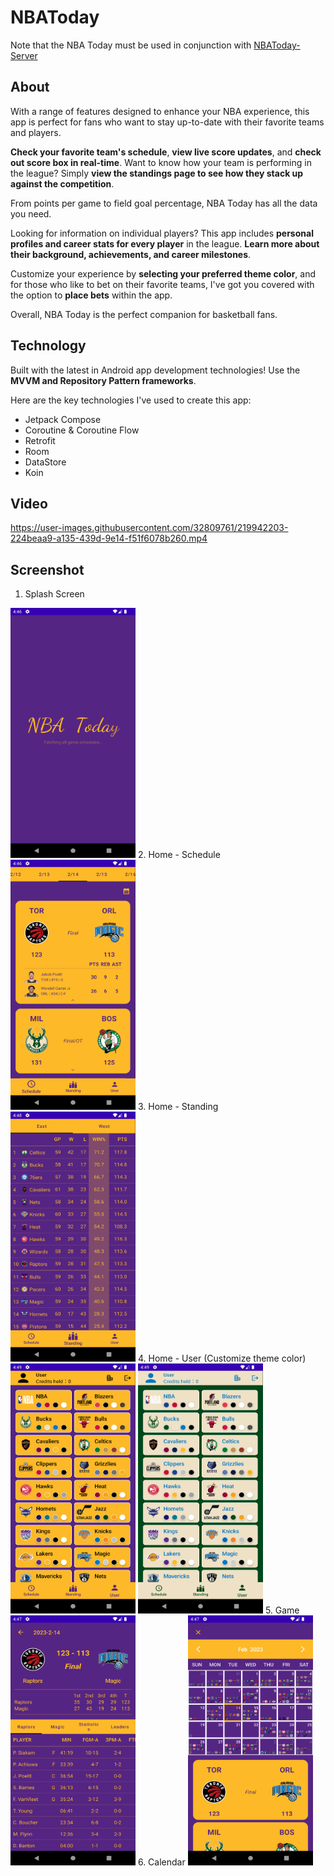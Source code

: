 # NBAToday
Note that the NBA Today must be used in conjunction with [NBAToday-Server](https://github.com/s2g090123/NBAToday-Server)

## About
With a range of features designed to enhance your NBA experience, this app is perfect for fans who want to stay up-to-date with their favorite teams and players.

**Check your favorite team's schedule**, **view live score updates**, and **check out score box in real-time**. Want to know how your team is performing in the league? Simply **view the standings page to see how they stack up against the competition**.

From points per game to field goal percentage, NBA Today has all the data you need.

Looking for information on individual players? This app includes **personal profiles and career stats for every player** in the league. **Learn more about their background, achievements, and career milestones**.

Customize your experience by **selecting your preferred theme color**, and for those who like to bet on their favorite teams, I've got you covered with the option to **place bets** within the app.

Overall, NBA Today is the perfect companion for basketball fans.

## Technology
Built with the latest in Android app development technologies! Use the **MVVM and Repository Pattern frameworks**.

Here are the key technologies I've used to create this app:
- Jetpack Compose
- Coroutine & Coroutine Flow
- Retrofit
- Room
- DataStore
- Koin

## Video
https://user-images.githubusercontent.com/32809761/219942203-224beaa9-a135-439d-9e14-f51f6078b260.mp4

## Screenshot
1. Splash Screen
<img src="https://github.com/s2g090123/NBAToday/blob/master/image/Screenshot_1676796391.png"  width="200" height="400">
2. Home - Schedule
<img src="https://github.com/s2g090123/NBAToday/blob/master/image/Screenshot_1676796416.png"  width="200" height="400">
3. Home - Standing
<img src="https://github.com/s2g090123/NBAToday/blob/master/image/Screenshot_1676796494.png"  width="200" height="400">
4. Home - User (Customize theme color)
<img src="https://github.com/s2g090123/NBAToday/blob/master/image/Screenshot_1676796545.png"  width="200" height="400">
<img src="https://github.com/s2g090123/NBAToday/blob/master/image/Screenshot_1676796556.png"  width="200" height="400">
5. Game
<img src="https://github.com/s2g090123/NBAToday/blob/master/image/Screenshot_1676796441.png"  width="200" height="400">
6. Calendar
<img src="https://github.com/s2g090123/NBAToday/blob/master/image/Screenshot_1676796475.png"  width="200" height="400">
